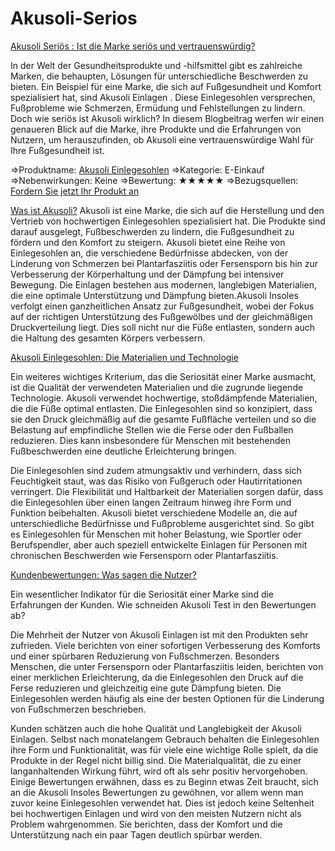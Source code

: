 # Akusoli-Serios

[Akusoli Seriös : Ist die Marke seriös und vertrauenswürdig?](https://www.studocu.com/in/document/nirmala-college/artificial-intelligence/akusoli-insoles-erfahrungen-die-losung-fur-mehr-komfort-und-gesundheit/113966806)

In der Welt der Gesundheitsprodukte und -hilfsmittel gibt es zahlreiche Marken, die behaupten, Lösungen für unterschiedliche Beschwerden zu bieten. Ein Beispiel für eine Marke, die sich auf Fußgesundheit und Komfort spezialisiert hat, sind  Akusoli Einlagen . Diese Einlegesohlen versprechen, Fußprobleme wie Schmerzen, Ermüdung und Fehlstellungen zu lindern. Doch wie seriös ist Akusoli wirklich? In diesem Blogbeitrag werfen wir einen genaueren Blick auf die Marke, ihre Produkte und die Erfahrungen von Nutzern, um herauszufinden, ob Akusoli eine vertrauenswürdige Wahl für Ihre Fußgesundheit ist.

⇒Produktname: [Akusoli Einlegesohlen](https://www.offerplox.com/e-commerce/akusoli-insoles-reviews/)
⇒Kategorie: E-Einkauf
⇒Nebenwirkungen: Keine
⇒Bewertung: ★★★★★
⇒Bezugsquellen: [Fordern Sie jetzt Ihr Produkt an](https://akusoli-insoles-erfahrungen.company.site/)

[Was ist Akusoli?](https://akusoliinsoleserfahrungen.godaddysites.com/)
Akusoli ist eine Marke, die sich auf die Herstellung und den Vertrieb von hochwertigen Einlegesohlen spezialisiert hat. Die Produkte sind darauf ausgelegt, Fußbeschwerden zu lindern, die Fußgesundheit zu fördern und den Komfort zu steigern. Akusoli bietet eine Reihe von Einlegesohlen an, die verschiedene Bedürfnisse abdecken, von der Linderung von Schmerzen bei Plantarfasziitis oder Fersensporn bis hin zur Verbesserung der Körperhaltung und der Dämpfung bei intensiver Bewegung.
Die Einlagen bestehen aus modernen, langlebigen Materialien, die eine optimale Unterstützung und Dämpfung bieten.Akusoli Insoles verfolgt einen ganzheitlichen Ansatz zur Fußgesundheit, wobei der Fokus auf der richtigen Unterstützung des Fußgewölbes und der gleichmäßigen Druckverteilung liegt. Dies soll nicht nur die Füße entlasten, sondern auch die Haltung des gesamten Körpers verbessern.

[Akusoli Einlegesohlen: Die Materialien und Technologie](https://akusoliamazon.godaddysites.com/)

Ein weiteres wichtiges Kriterium, das die Seriosität einer Marke ausmacht, ist die Qualität der verwendeten Materialien und die zugrunde liegende Technologie. Akusoli verwendet hochwertige, stoßdämpfende Materialien, die die Füße optimal entlasten. Die Einlegesohlen sind so konzipiert, dass sie den Druck gleichmäßig auf die gesamte Fußfläche verteilen und so die Belastung auf empfindliche Stellen wie die Ferse oder den Fußballen reduzieren. Dies kann insbesondere für Menschen mit bestehenden Fußbeschwerden eine deutliche Erleichterung bringen.

Die Einlegesohlen sind zudem atmungsaktiv und verhindern, dass sich Feuchtigkeit staut, was das Risiko von Fußgeruch oder Hautirritationen verringert. Die Flexibilität und Haltbarkeit der Materialien sorgen dafür, dass die Einlegesohlen über einen langen Zeitraum hinweg ihre Form und Funktion beibehalten.
Akusoli bietet verschiedene Modelle an, die auf unterschiedliche Bedürfnisse und Fußprobleme ausgerichtet sind. So gibt es Einlegesohlen für Menschen mit hoher Belastung, wie Sportler oder Berufspendler, aber auch speziell entwickelte Einlagen für Personen mit chronischen Beschwerden wie Fersensporn oder Plantarfasziitis.

[Kundenbewertungen: Was sagen die Nutzer?](https://fueler.io/brightmedsreviews/akusoli-serios-ist-die-marke-serios-und-vertrauenswurdig)

Ein wesentlicher Indikator für die Seriosität einer Marke sind die Erfahrungen der Kunden. Wie schneiden Akusoli Test in den Bewertungen ab?

Die Mehrheit der Nutzer von Akusoli Einlagen ist mit den Produkten sehr zufrieden. Viele berichten von einer sofortigen Verbesserung des Komforts und einer spürbaren Reduzierung von Fußschmerzen. Besonders Menschen, die unter Fersensporn oder Plantarfasziitis leiden, berichten von einer merklichen Erleichterung, da die Einlegesohlen den Druck auf die Ferse reduzieren und gleichzeitig eine gute Dämpfung bieten. Die Einlegesohlen werden häufig als eine der besten Optionen für die Linderung von Fußschmerzen beschrieben.

Kunden schätzen auch die hohe Qualität und Langlebigkeit der Akusoli Einlagen. Selbst nach monatelangem Gebrauch behalten die Einlegesohlen ihre Form und Funktionalität, was für viele eine wichtige Rolle spielt, da die Produkte in der Regel nicht billig sind. Die Materialqualität, die zu einer langanhaltenden Wirkung führt, wird oft als sehr positiv hervorgehoben.
Einige Bewertungen erwähnen, dass es zu Beginn etwas Zeit braucht, sich an die Akusoli Insoles Bewertungen zu gewöhnen, vor allem wenn man zuvor keine Einlegesohlen verwendet hat. Dies ist jedoch keine Seltenheit bei hochwertigen Einlagen und wird von den meisten Nutzern nicht als Problem wahrgenommen. Sie berichten, dass der Komfort und die Unterstützung nach ein paar Tagen deutlich spürbar werden.

